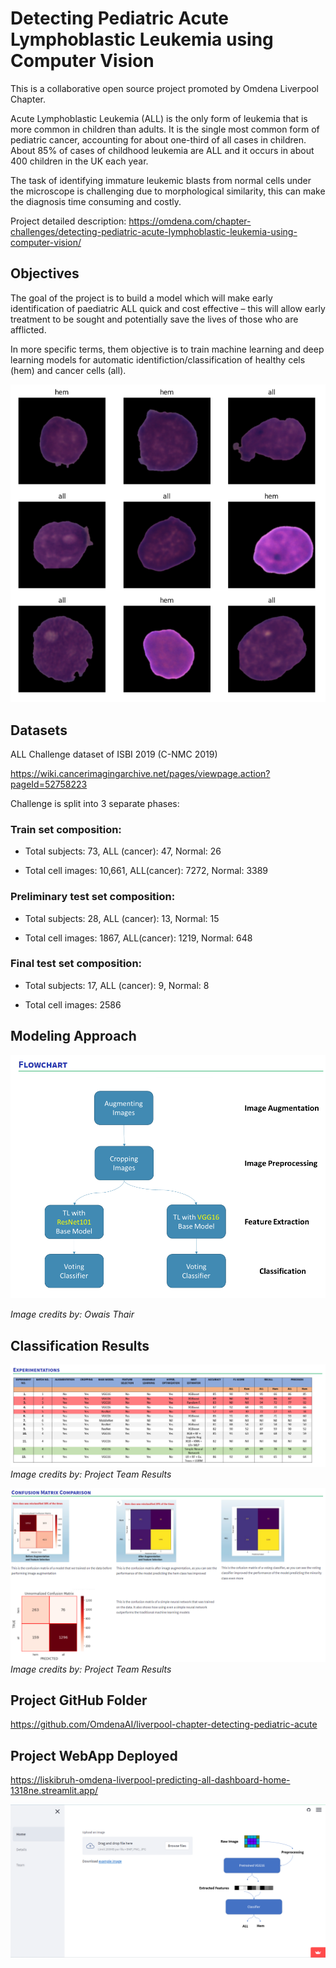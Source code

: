 # Detecting Pediatric Acute Lymphoblastic Leukemia using Computer Vision

This is a collaborative open source project promoted by Omdena Liverpool Chapter.

Acute Lymphoblastic Leukemia (ALL) is the only form of leukemia that is more common in children than adults. It is the single most common form of pediatric cancer, accounting for about one-third of all cases in children. About 85% of cases of childhood leukemia are ALL and it occurs in about 400 children in the UK each year. 

The task of identifying immature leukemic blasts from normal cells under the microscope is challenging due to morphological similarity, this can make the diagnosis time consuming and costly.  

Project detailed description: https://omdena.com/chapter-challenges/detecting-pediatric-acute-lymphoblastic-leukemia-using-computer-vision/

## Objectives

The goal of the project is to build a model which will make early identification of paediatric ALL quick and cost effective – this will allow early treatment to be sought and potentially save the lives of those who are afflicted.

In more specific terms, them objective is to train machine learning and deep learning models for automatic identifiction/classification of healthy cels (hem) and cancer cells (all).


![All and Hem cells](./images/all_hem.png)


## Datasets

ALL Challenge dataset of ISBI 2019 (C-NMC 2019)

https://wiki.cancerimagingarchive.net/pages/viewpage.action?pageId=52758223

Challenge is split into 3 separate phases:

### Train set composition:

- Total subjects: 73, ALL (cancer): 47, Normal: 26

- Total cell images: 10,661, ALL(cancer): 7272, Normal: 3389

### Preliminary test set composition:

- Total subjects: 28, ALL (cancer): 13, Normal: 15

- Total cell images: 1867, ALL(cancer): 1219, Normal: 648

### Final test set composition:

- Total subjects: 17, ALL (cancer): 9, Normal: 8

- Total cell images: 2586


## Modeling Approach

![Flowchart](./images/flow_chart.png)

*Image credits by: Owais Thair*


## Classification Results

![Experiments](./images/Results.png)
*Image credits by: Project Team Results*


![Confusion Martrices](./images/confusion_matrices.png)
*Image credits by: Project Team Results*


## Project GitHub Folder

https://github.com/OmdenaAI/liverpool-chapter-detecting-pediatric-acute


## Project WebApp Deployed

https://liskibruh-omdena-liverpool-predicting-all-dashboard-home-1318ne.streamlit.app/

![Web App](./images/web_app_main.png)


